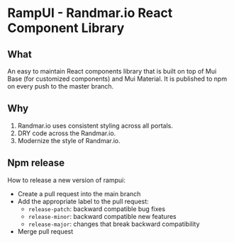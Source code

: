 # RampUI - Randmar.io React Component Library

## What
An easy to maintain React components library that is built on top of Mui Base (for customized components) and Mui Material. It is published to npm on every push to the master branch.

## Why
1. Randmar.io uses consistent styling across all portals.
2. DRY code across the Randmar.io.
4. Modernize the style of Randmar.io.

## Npm release
How to release a new version of rampui:

- Create a pull request into the main branch
- Add the appropriate label to the pull request:
  - `release-patch`: backward compatible bug fixes
  - `release-minor`: backward compatible new features
  - `release-major`: changes that break backward compatibility
- Merge pull request 
